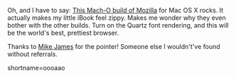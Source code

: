 <p>Oh, and I have to say: <a href="http://homepage.mac.com/risc_abacus/">This Mach-O build of Mozilla</a> for Mac OS X rocks.  It actually makes my little iBook feel zippy.  Makes me wonder why they even bother with the other builds.  Turn on the Quartz font rendering, and this will be the world's best, prettiest browser.  </p>
<p>Thanks to <a href="http://radio.weblogs.com/0100629/2002/04/17.html#a78">Mike James</a> for the pointer!  Someone else I wouldn't've found without referrals.</p>
<!--more-->
shortname=oooaao
